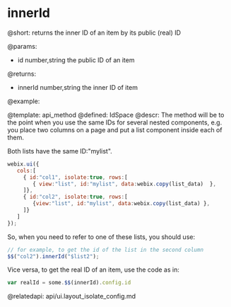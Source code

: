 innerId
=============


@short:
	returns the inner ID of an item by its public (real) ID

@params:
- id		number,string		the public ID of an item


@returns:

- innerId     number,string    the inner ID of item
	

@example:


@template:	api_method
@defined:	IdSpace	
@descr:
The method will be to the point when you use the same IDs for several nested components,
e.g. you place two columns on a page and put a list component inside each of them. 

Both lists have the same ID:"mylist".

~~~js
webix.ui({
   cols:[
     { id:"col1", isolate:true, rows:[
        { view:"list", id:"mylist", data:webix.copy(list_data)  },        
     ]},
     { id:"col2", isolate:true, rows:[
        {view:"list", id:"mylist", data:webix.copy(list_data) },        
     ]}
   ]
});

~~~

So, when you need to refer to one of these lists, you should use:

~~~js
// for example, to get the id of the list in the second column
$$("col2").innerId("$list2");
~~~

Vice versa, to get the real ID of an item, use the code as in:

~~~js
var realId = some.$$(innerId).config.id
~~~

@relatedapi: 
api/ui.layout_isolate_config.md